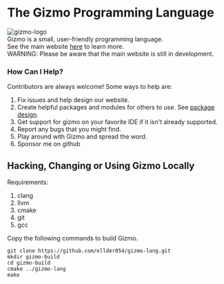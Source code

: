 # The Gizmo Programming Language
![gizmo-logo](https://user-images.githubusercontent.com/76635411/117458638-7f045b80-af18-11eb-8bbe-33fb328ea454.png)  
Gizmo is a small, user-friendly programming language.  
See the main website [here](https://ellder054.github.io/gizmolang/index.html) to learn more.  
WARNING: Please be aware that the main website is still in development.

### How Can I Help?
Contributors are always welcome! Some ways to help are:  
1. Fix issues and help design our website.  
2. Create helpful packages and modules for others to use. See [package design](https://ellder054.github.io/gizmolang/packages.html).  
3. Get support for gizmo on your favorite IDE if it isn't already supported.  
4. Report any bugs that you might find.  
5. Play around with Gizmo and spread the word.
6. Sponsor me on github

## Hacking, Changing or Using Gizmo Locally
Requirements:
1. clang
2. llvm
3. cmake
4. git
5. gcc

Copy the following commands to build Gizmo.
```shell
git clone https://github.com/ellder054/gizmo-lang.git
mkdir gizmo-build
cd gizmo-build
cmake ../gizmo-lang
make
```
